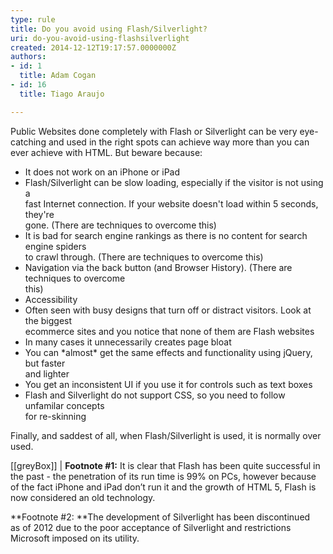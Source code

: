 ```yaml
---
type: rule
title: Do you avoid using Flash/Silverlight?
uri: do-you-avoid-using-flashsilverlight
created: 2014-12-12T19:17:57.0000000Z
authors:
- id: 1
  title: Adam Cogan
- id: 16
  title: Tiago Araujo

---
```


Public Websites done completely with Flash or Silverlight can be very eye-catching                     and used in the right spots can achieve way more than you can ever achieve with                     HTML. But beware because:
 
- It does not work on an iPhone or iPad
- Flash/Silverlight can be slow loading, especially if the visitor is not using a<br>                        fast Internet connection. If your website doesn't load within 5 seconds, they're<br>                        gone. (There are techniques to overcome this)
- It is bad for search engine rankings as there is no content for search engine spiders<br>                        to crawl through. (There are techniques to overcome this)
- Navigation via the back button (and Browser History). (There are techniques to overcome<br>                        this)
- Accessibility
- Often seen with busy designs that turn off or distract visitors. Look at the biggest<br>                        ecommerce sites and you notice that none of them are Flash websites
- In many cases it unnecessarily creates page bloat
- You can \*almost\* get the same effects and functionality using jQuery, but faster<br>                        and lighter
- You get an inconsistent UI if you use it for controls such as text boxes
- Flash and Silverlight do not support CSS, so you need to follow unfamilar concepts<br>                        for re-skinning


Finally, and saddest of all, when Flash/Silverlight is used, it is normally over used.

[[greyBox]]
| 
**Footnote #1:** It is clear that Flash has been quite successful in the past - the penetration                         of its run time is 99% on PCs, however because of the fact iPhone and iPad don’t run it and the growth of HTML 5, Flash is now considered an old technology.

**Footnote #2: **The development of Silverlight has been discontinued as of 2012 due to the poor acceptance of Silverlight and restrictions Microsoft imposed on its utility.
